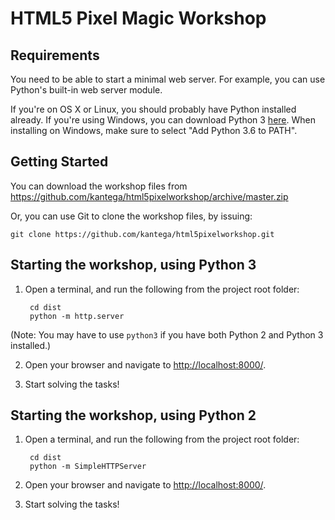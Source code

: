 # HTML5 Pixel Magic Workshop 


## Requirements 

You need to be able to start a minimal web server. 
For example, you can use Python's built-in web server module.

If you're on OS X or Linux, you should probably have Python installed already. 
If you're using Windows, you can download Python 3 
[here](https://www.python.org/ftp/python/3.6.5/python-3.6.5-amd64.exe).
When installing on Windows, make sure to select "Add Python 3.6 to PATH".


## Getting Started 

You can download the workshop files from https://github.com/kantega/html5pixelworkshop/archive/master.zip

Or, you can use Git to clone the workshop files, by issuing:

    git clone https://github.com/kantega/html5pixelworkshop.git


## Starting the workshop, using Python 3 

1. Open a terminal, and run the following from the project root folder:

        cd dist
        python -m http.server

(Note: You may have to use `python3` if you have both 
Python 2 and Python 3 installed.)

2. Open your browser and navigate to [http://localhost:8000/](http://localhost:8000/).

3. Start solving the tasks!


## Starting the workshop, using Python 2 

1. Open a terminal, and run the following from the project root folder:

        cd dist
        python -m SimpleHTTPServer

2. Open your browser and navigate to [http://localhost:8000/](http://localhost:8000/).

3. Start solving the tasks!

